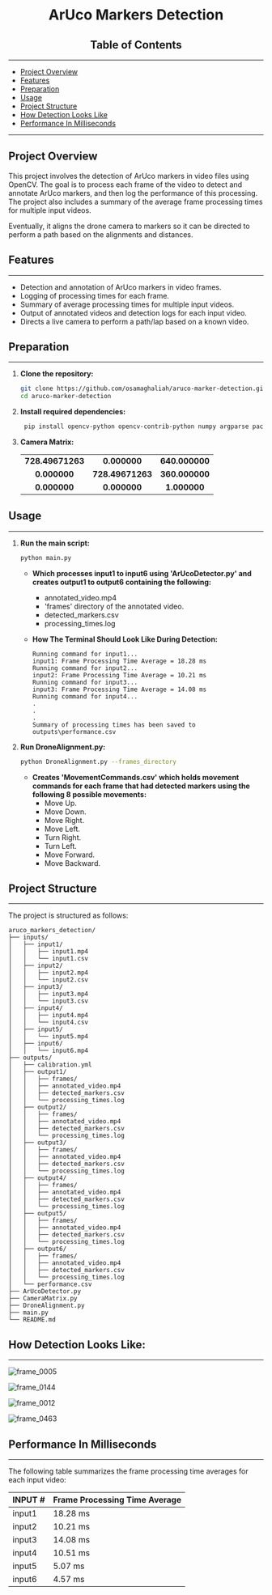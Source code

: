 <h1 align="center"> ArUco Markers Detection </h1>

<h2 align="center"> Table of Contents </h2>

----------------------------------------------------------------------------------------------------------------------------------------------------------

- [Project Overview](#project-overview)
- [Features](#features)
- [Preparation](#preparation)
- [Usage](#usage)
- [Project Structure](#project-structure)
- [How Detection Looks Like](#how-detection-looks-like)
- [Performance In Milliseconds](#performance-in-milliseconds)

----------------------------------------------------------------------------------------------------------------------------------------------------------

## Project Overview

This project involves the detection of ArUco markers in video files using OpenCV. The goal is to process each frame of the video to detect and annotate ArUco markers, and then log the performance of this processing. The project also includes a summary of the average frame processing times for multiple input videos.

Eventually, it aligns the drone camera to markers so it can be directed to perform a path based on the alignments and distances.

## Features
----------------------------------------------------------------------------------------------------------------------------------------------------------

- Detection and annotation of ArUco markers in video frames.
- Logging of processing times for each frame.
- Summary of average processing times for multiple input videos.
- Output of annotated videos and detection logs for each input video.
- Directs a live camera to perform a path/lap based on a known video. 

## Preparation
----------------------------------------------------------------------------------------------------------------------------------------------------------

1. **Clone the repository:**
   ```sh
   git clone https://github.com/osamaghaliah/aruco-marker-detection.git
   cd aruco-marker-detection
   ```

2. **Install required dependencies:**
   ```bash
    pip install opencv-python opencv-contrib-python numpy argparse packaging
   ```

3. **Camera Matrix:**

   |                |                |                |
   |:--------------:|:--------------:|:--------------:|
   | **728.49671263** | **0.000000**   | **640.000000** |
   | **0.000000**     | **728.49671263** | **360.000000** |
   | **0.000000**     | **0.000000**     | **1.000000**   |


## Usage
----------------------------------------------------------------------------------------------------------------------------------------------------------
   
1. **Run the main script:**
   ```sh
   python main.py
   ```
   
   - **Which processes input1 to input6 using 'ArUcoDetector.py' and creates output1 to output6 containing the following:**
      - annotated_video.mp4
      - 'frames' directory of the annotated video.
      - detected_markers.csv
      - processing_times.log
   

    - **How The Terminal Should Look Like During Detection:**
  
       ```
       Running command for input1...
       input1: Frame Processing Time Average = 18.28 ms
       Running command for input2...
       input2: Frame Processing Time Average = 10.21 ms
       Running command for input3...
       input3: Frame Processing Time Average = 14.08 ms
       Running command for input4...
       .
       .
       .
       Summary of processing times has been saved to outputs\performance.csv
       ```

2. **Run DroneAlignment.py:**
    ```sh
   python DroneAlignment.py --frames_directory
   ```
    
   - **Creates 'MovementCommands.csv' which holds movement commands for each frame that had detected markers using the following 8 possible movements:**
      - Move Up.
      - Move Down.
      - Move Right.
      - Move Left.
      - Turn Right.
      - Turn Left.
      - Move Forward.
      - Move Backward.

## Project Structure
----------------------------------------------------------------------------------------------------------------------------------------------------------

The project is structured as follows:

```
aruco_markers_detection/
├── inputs/
│   ├── input1/
│   │   ├── input1.mp4
│   │   └── input1.csv
│   ├── input2/
│   │   ├── input2.mp4
│   │   └── input2.csv
│   ├── input3/
│   │   ├── input3.mp4
│   │   └── input3.csv
│   ├── input4/
│   │   ├── input4.mp4
│   │   └── input4.csv
│   ├── input5/
│   │   └── input5.mp4
│   ├── input6/
│   │   └── input6.mp4
├── outputs/
│   ├── calibration.yml
│   ├── output1/
│   │   ├── frames/
│   │   ├── annotated_video.mp4
│   │   ├── detected_markers.csv
│   │   └── processing_times.log
│   ├── output2/
│   │   ├── frames/
│   │   ├── annotated_video.mp4
│   │   ├── detected_markers.csv
│   │   └── processing_times.log
│   ├── output3/
│   │   ├── frames/
│   │   ├── annotated_video.mp4
│   │   ├── detected_markers.csv
│   │   └── processing_times.log
│   ├── output4/
│   │   ├── frames/
│   │   ├── annotated_video.mp4
│   │   ├── detected_markers.csv
│   │   └── processing_times.log
│   ├── output5/
│   │   ├── frames/
│   │   ├── annotated_video.mp4
│   │   ├── detected_markers.csv
│   │   └── processing_times.log
│   ├── output6/
│   │   ├── frames/
│   │   ├── annotated_video.mp4
│   │   ├── detected_markers.csv
│   │   └── processing_times.log
│   └── performance.csv
├── ArUcoDetector.py
├── CameraMatrix.py
├── DroneAlignment.py
├── main.py
└── README.md
```

## How Detection Looks Like:
----------------------------------------------------------------------------------------------------------------------------------------------------------
![frame_0005](https://github.com/osamaghaliah/aruco_markers_detection/assets/75171676/484d67a7-66aa-453a-809b-eb2d87879392)

![frame_0144](https://github.com/osamaghaliah/aruco_markers_detection/assets/75171676/ed984ee7-c1cb-4640-b952-2dd19ae1ce12)

![frame_0012](https://github.com/osamaghaliah/aruco_markers_detection/assets/75171676/a4d2e990-ffdf-45d9-b181-37e43f0bfe7c)

![frame_0463](https://github.com/osamaghaliah/aruco_markers_detection/assets/75171676/60118e24-fd1c-486a-9eb7-9ddc685672f8)


## Performance In Milliseconds
----------------------------------------------------------------------------------------------------------------------------------------------------------

The following table summarizes the frame processing time averages for each input video:

| INPUT # | Frame Processing Time Average |
|---------|-------------------------------|
| input1  |           18.28 ms            |
| input2  |           10.21 ms            |
| input3  |           14.08 ms            |
| input4  |           10.51 ms            |
| input5  |            5.07 ms            |
| input6  |            4.57 ms            |
